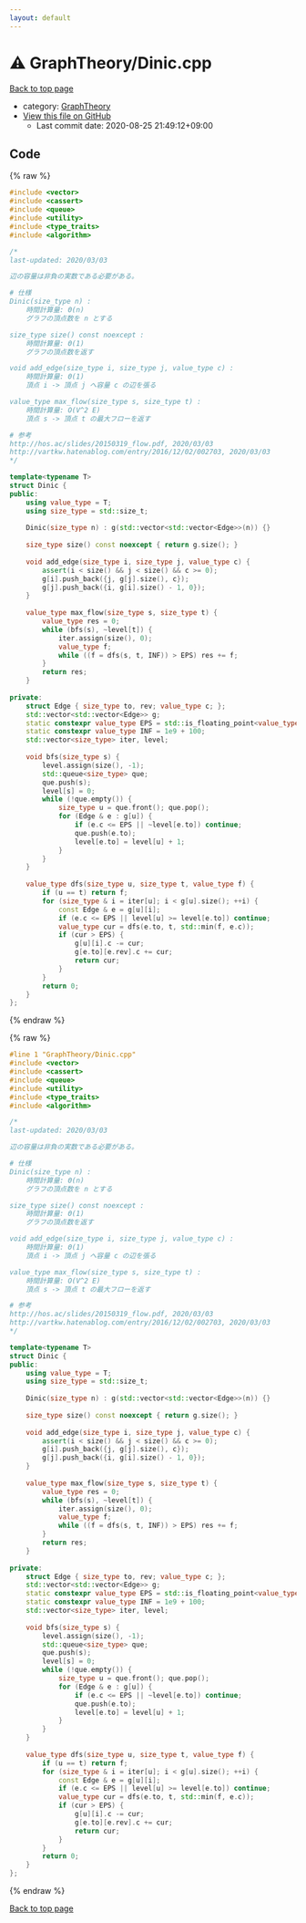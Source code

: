 ```yaml
---
layout: default
---
```


<!-- mathjax config similar to math.stackexchange -->
<script type="text/javascript" async
  src="https://cdnjs.cloudflare.com/ajax/libs/mathjax/2.7.5/MathJax.js?config=TeX-MML-AM_CHTML">
</script>
<script type="text/x-mathjax-config">
  MathJax.Hub.Config({
    TeX: { equationNumbers: { autoNumber: "AMS" }},
    tex2jax: {
      inlineMath: [ ['$','$'] ],
      processEscapes: true
    },
    "HTML-CSS": { matchFontHeight: false },
    displayAlign: "left",
    displayIndent: "2em"
  });
</script>

<script type="text/javascript" src="https://cdnjs.cloudflare.com/ajax/libs/jquery/3.4.1/jquery.min.js"></script>
<script src="https://cdn.jsdelivr.net/npm/jquery-balloon-js@1.1.2/jquery.balloon.min.js" integrity="sha256-ZEYs9VrgAeNuPvs15E39OsyOJaIkXEEt10fzxJ20+2I=" crossorigin="anonymous"></script>
<script type="text/javascript" src="../../assets/js/copy-button.js"></script>
<link rel="stylesheet" href="../../assets/css/copy-button.css" />


# :warning: GraphTheory/Dinic.cpp

<a href="../../index.html">Back to top page</a>

* category: <a href="../../index.html#f381732df2a59e8e35d7811ba3c2868c">GraphTheory</a>
* <a href="{{ site.github.repository_url }}/blob/master/GraphTheory/Dinic.cpp">View this file on GitHub</a>
    - Last commit date: 2020-08-25 21:49:12+09:00




## Code

<a id="unbundled"></a>
{% raw %}
```cpp
#include <vector>
#include <cassert>
#include <queue>
#include <utility>
#include <type_traits>
#include <algorithm>

/*
last-updated: 2020/03/03

辺の容量は非負の実数である必要がある。

# 仕様
Dinic(size_type n) :
	時間計算量: Θ(n)
	グラフの頂点数を n とする

size_type size() const noexcept :
	時間計算量: Θ(1)
	グラフの頂点数を返す

void add_edge(size_type i, size_type j, value_type c) :
	時間計算量: Θ(1)
	頂点 i -> 頂点 j へ容量 c の辺を張る

value_type max_flow(size_type s, size_type t) :
	時間計算量: O(V^2 E)
	頂点 s -> 頂点 t の最大フローを返す

# 参考
http://hos.ac/slides/20150319_flow.pdf, 2020/03/03
http://vartkw.hatenablog.com/entry/2016/12/02/002703, 2020/03/03
*/

template<typename T>
struct Dinic {
public:
	using value_type = T;
	using size_type = std::size_t;
	
	Dinic(size_type n) : g(std::vector<std::vector<Edge>>(n)) {}
	
	size_type size() const noexcept { return g.size(); }
	
	void add_edge(size_type i, size_type j, value_type c) {
		assert(i < size() && j < size() && c >= 0);
		g[i].push_back({j, g[j].size(), c});
		g[j].push_back({i, g[i].size() - 1, 0});
	}
	
	value_type max_flow(size_type s, size_type t) {
		value_type res = 0;
		while (bfs(s), ~level[t]) {
			iter.assign(size(), 0);
			value_type f;
			while ((f = dfs(s, t, INF)) > EPS) res += f;
		}
		return res;
	}
	
private:
	struct Edge { size_type to, rev; value_type c; };
	std::vector<std::vector<Edge>> g;
	static constexpr value_type EPS = std::is_floating_point<value_type>() ? 1e-6 : 0;
	static constexpr value_type INF = 1e9 + 100;
	std::vector<size_type> iter, level;
	
	void bfs(size_type s) {
		level.assign(size(), -1);
		std::queue<size_type> que;
		que.push(s);
		level[s] = 0;
		while (!que.empty()) {
			size_type u = que.front(); que.pop();
			for (Edge & e : g[u]) {
				if (e.c <= EPS || ~level[e.to]) continue;
				que.push(e.to);
				level[e.to] = level[u] + 1;
			}
		}
	}
	
	value_type dfs(size_type u, size_type t, value_type f) {
		if (u == t) return f;
		for (size_type & i = iter[u]; i < g[u].size(); ++i) {
			const Edge & e = g[u][i];
			if (e.c <= EPS || level[u] >= level[e.to]) continue;
			value_type cur = dfs(e.to, t, std::min(f, e.c));
			if (cur > EPS) {
				g[u][i].c -= cur;
				g[e.to][e.rev].c += cur;
				return cur;
			}
		}
		return 0;
	}
};
```
{% endraw %}

<a id="bundled"></a>
{% raw %}
```cpp
#line 1 "GraphTheory/Dinic.cpp"
#include <vector>
#include <cassert>
#include <queue>
#include <utility>
#include <type_traits>
#include <algorithm>

/*
last-updated: 2020/03/03

辺の容量は非負の実数である必要がある。

# 仕様
Dinic(size_type n) :
	時間計算量: Θ(n)
	グラフの頂点数を n とする

size_type size() const noexcept :
	時間計算量: Θ(1)
	グラフの頂点数を返す

void add_edge(size_type i, size_type j, value_type c) :
	時間計算量: Θ(1)
	頂点 i -> 頂点 j へ容量 c の辺を張る

value_type max_flow(size_type s, size_type t) :
	時間計算量: O(V^2 E)
	頂点 s -> 頂点 t の最大フローを返す

# 参考
http://hos.ac/slides/20150319_flow.pdf, 2020/03/03
http://vartkw.hatenablog.com/entry/2016/12/02/002703, 2020/03/03
*/

template<typename T>
struct Dinic {
public:
	using value_type = T;
	using size_type = std::size_t;
	
	Dinic(size_type n) : g(std::vector<std::vector<Edge>>(n)) {}
	
	size_type size() const noexcept { return g.size(); }
	
	void add_edge(size_type i, size_type j, value_type c) {
		assert(i < size() && j < size() && c >= 0);
		g[i].push_back({j, g[j].size(), c});
		g[j].push_back({i, g[i].size() - 1, 0});
	}
	
	value_type max_flow(size_type s, size_type t) {
		value_type res = 0;
		while (bfs(s), ~level[t]) {
			iter.assign(size(), 0);
			value_type f;
			while ((f = dfs(s, t, INF)) > EPS) res += f;
		}
		return res;
	}
	
private:
	struct Edge { size_type to, rev; value_type c; };
	std::vector<std::vector<Edge>> g;
	static constexpr value_type EPS = std::is_floating_point<value_type>() ? 1e-6 : 0;
	static constexpr value_type INF = 1e9 + 100;
	std::vector<size_type> iter, level;
	
	void bfs(size_type s) {
		level.assign(size(), -1);
		std::queue<size_type> que;
		que.push(s);
		level[s] = 0;
		while (!que.empty()) {
			size_type u = que.front(); que.pop();
			for (Edge & e : g[u]) {
				if (e.c <= EPS || ~level[e.to]) continue;
				que.push(e.to);
				level[e.to] = level[u] + 1;
			}
		}
	}
	
	value_type dfs(size_type u, size_type t, value_type f) {
		if (u == t) return f;
		for (size_type & i = iter[u]; i < g[u].size(); ++i) {
			const Edge & e = g[u][i];
			if (e.c <= EPS || level[u] >= level[e.to]) continue;
			value_type cur = dfs(e.to, t, std::min(f, e.c));
			if (cur > EPS) {
				g[u][i].c -= cur;
				g[e.to][e.rev].c += cur;
				return cur;
			}
		}
		return 0;
	}
};

```
{% endraw %}

<a href="../../index.html">Back to top page</a>

